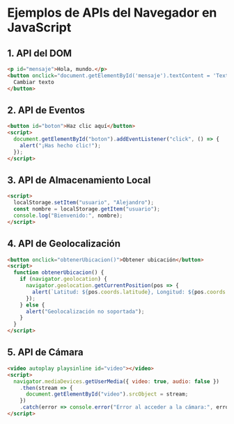 # Ejemplos de APIs del Navegador en JavaScript

## 1. API del DOM

```html
<p id="mensaje">Hola, mundo.</p>
<button onclick="document.getElementById('mensaje').textContent = 'Texto actualizado por DOM'">
  Cambiar texto
</button>
```

## 2. API de Eventos

```html
<button id="boton">Haz clic aquí</button>
<script>
  document.getElementById("boton").addEventListener("click", () => {
    alert("¡Has hecho clic!");
  });
</script>
```

## 3. API de Almacenamiento Local

```html
<script>
  localStorage.setItem("usuario", "Alejandro");
  const nombre = localStorage.getItem("usuario");
  console.log("Bienvenido:", nombre);
</script>
```

## 4. API de Geolocalización

```html
<button onclick="obtenerUbicacion()">Obtener ubicación</button>
<script>
  function obtenerUbicacion() {
    if (navigator.geolocation) {
      navigator.geolocation.getCurrentPosition(pos => {
        alert(`Latitud: ${pos.coords.latitude}, Longitud: ${pos.coords.longitude}`);
      });
    } else {
      alert("Geolocalización no soportada");
    }
  }
</script>
```

## 5. API de Cámara

```html
<video autoplay playsinline id="video"></video>
<script>
  navigator.mediaDevices.getUserMedia({ video: true, audio: false })
    .then(stream => {
      document.getElementById("video").srcObject = stream;
    })
    .catch(error => console.error("Error al acceder a la cámara:", error));
</script>
```